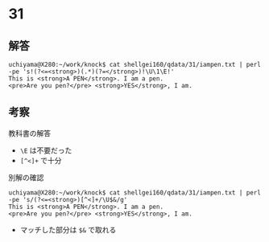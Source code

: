 # 31

## 解答

```
uchiyama@X280:~/work/knock$ cat shellgei160/qdata/31/iampen.txt | perl -pe 's!(?<=<strong>)(.*)(?=</strong>)!\U\1\E!'
This is <strong>A PEN</strong>. I am a pen.
<pre>Are you pen?</pre> <strong>YES</strong>, I am.
```

## 考察

教科書の解答

- `\E` は不要だった
- `[^<]+` で十分

別解の確認

```
uchiyama@X280:~/work/knock$ cat shellgei160/qdata/31/iampen.txt | perl -pe 's/(?<=<strong>)[^<]+/\U$&/g'
This is <strong>A PEN</strong>. I am a pen.
<pre>Are you pen?</pre> <strong>YES</strong>, I am.
```

- マッチした部分は `$&` で取れる

